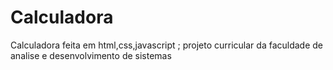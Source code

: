 # Calculadora
Calculadora feita em html,css,javascript ; projeto curricular da faculdade de analise e desenvolvimento de sistemas

